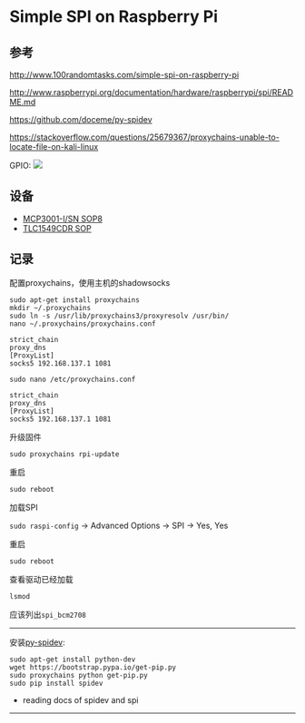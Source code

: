 # Simple SPI on Raspberry Pi

## 参考

http://www.100randomtasks.com/simple-spi-on-raspberry-pi

http://www.raspberrypi.org/documentation/hardware/raspberrypi/spi/README.md

https://github.com/doceme/py-spidev

https://stackoverflow.com/questions/25679367/proxychains-unable-to-locate-file-on-kali-linux

GPIO: ![][GPIOimg]

## 设备

* [MCP3001-I/SN SOP8][MCPlink]
* [TLC1549CDR SOP][TLClink]

## 记录

配置proxychains，使用主机的shadowsocks
```
sudo apt-get install proxychains
mkdir ~/.proxychains
sudo ln -s /usr/lib/proxychains3/proxyresolv /usr/bin/
nano ~/.proxychains/proxychains.conf
```

```
strict_chain
proxy_dns
[ProxyList]
socks5 192.168.137.1 1081
```

```
sudo nano /etc/proxychains.conf
```

```
strict_chain
proxy_dns
[ProxyList]
socks5 192.168.137.1 1081
```

升级固件

`sudo proxychains rpi-update`

重启

`sudo reboot`

加载SPI

`sudo raspi-config` -> Advanced Options -> SPI -> Yes, Yes

重启

`sudo reboot`

查看驱动已经加载

`lsmod`

应该列出`spi_bcm2708`

- - -

安装[py-spidev]:

```
sudo apt-get install python-dev
wget https://bootstrap.pypa.io/get-pip.py
sudo proxychains python get-pip.py
sudo pip install spidev
```

* reading docs of spidev and spi

- - -

[MCPlink]: http://item.taobao.com/item.htm?spm=a1z09.2.9.11.eKrkdW&id=13828545274&_u=sktcl32053b

[TLClink]: http://buyer.trade.taobao.com/trade/detail/tradeSnap.htm?tradeID=909340187636221&snapShot=true

[GPIOimg]: GPIOs.png

[py-spidev]: https://github.com/doceme/py-spidev